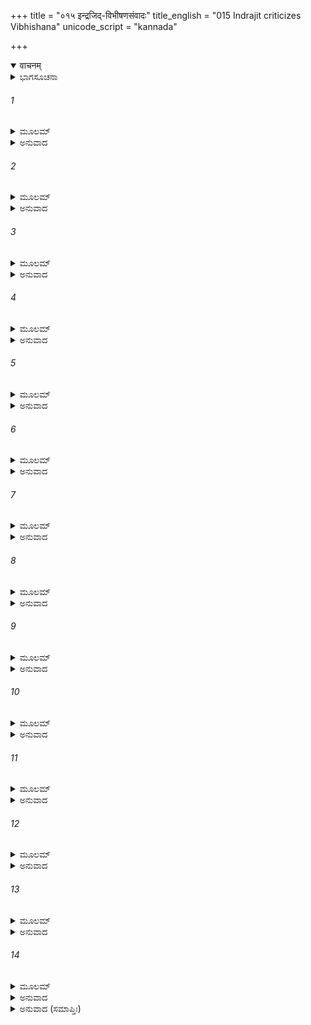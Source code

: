 +++
title = "०१५ इन्द्रजिद्-विभीषणसंवादः"
title_english = "015 Indrajit criticizes Vibhishana"
unicode_script = "kannada"

+++
<details open><summary>वाचनम्</summary>

<div class="audioEmbed"  caption="श्रीराम-हरिसीताराममूर्ति-घनपाठिभ्यां वचनम्" src="https://archive.org/download/Ramayana-recitation-Sriram-harisItArAmamUrti-Ghanapaati-v2/Kanda_6/Kanda_6_YK-015-Indrajit_criticizes_Vibhishana.mp3"></div>
</details>



<details><summary>ಭಾಗಸೂಚನಾ</summary>

ಇಂದ್ರಜಿತ್ತು ವಿಭೀಷಣನನ್ನು ಅಪಹಾಸ್ಯ ಮಾಡಿದುದು, ವಿಭೀಷಣನು ಅವನನ್ನು ಗದರಿಸಿ ಸಭೆಯಲ್ಲಿ ತನ್ನ ಉಚಿತವಾದ ಸಲಹೆ ನೀಡಿದುದು
</details>

###### 1


<details><summary>ಮೂಲಮ್</summary>

ಬೃಹಸ್ಪತೇಸ್ತುಲ್ಯಮತೇರ್ವಚಸ್ತ-  
ನ್ನಿಶಮ್ಯ ಯತ್ನೇನ ವಿಭೀಷಣಸ್ಯ ।  
ತತೋ ಮಹಾತ್ಮಾ ವಚನಂ ಬಭಾಷೇ  
ತತ್ರೇಂದ್ರಿಜಿನ್ನೈರ್ಋತಯೂಥಮುಖ್ಯಃ ॥
</details>

<details><summary>ಅನುವಾದ</summary>

ವಿಭೀಷಣನು ಬೃಹಸ್ಪತಿಯಂತೆ ಬುದ್ಧಿವಂತನಾಗಿದ್ದನು. ಅವನ ಮಾತನ್ನು ಹೇಗೋ ಕಷ್ಟದಿಂದ ಕೇಳಿ ರಾಕ್ಷಸಯೂಥ ಪತಿಗಳಲ್ಲಿ ಮುಖ್ಯಸ್ಥ ಮಹಾಕಾಯ ಇಂದ್ರಜಿತನು ಅಲ್ಲಿ ಹೀಗೆ ಹೇಳಿದನು.॥1॥
</details>

###### 2


<details><summary>ಮೂಲಮ್</summary>

ಕಿಂ ನಾಮ ತೇ ತತಾ ಕನಿಷ್ಠ ವಾಕ್ಯ-  
ಮನರ್ಥಕಂ ವೈ ಬಹುಭೀತವಚ್ಚ ।  
ಅಸ್ಮಿನ್ ಕುಲೇ ಯೋಽಪಿ ಭವೇನ್ನ ಜಾತಃ  
ಸೋಽಪೀದೃಶಂ ನೈವ ವದೇನ್ನಕುರ್ಯಾತ್ ॥
</details>

<details><summary>ಅನುವಾದ</summary>

ಚಿಕ್ಕಪ್ಪನವರೇ! ನೀವು ಬಹಳ ಹೆದರಿದವರಂತೆ ಇಂತಹ ನಿರರ್ಥಕ ಮಾತನ್ನು ಹೇಳುತ್ತಿದ್ದೀರಲ್ಲ? ಈ ಕುಲದಲ್ಲಿ ಹುಟ್ಟದಿರುವನೂ ಕೂಡ ಇಂತಹ ಮಾತನ್ನು ಹೇಳಲಾರ ಮತ್ತು ಇಂತಹ ಕಾರ್ಯವನ್ನು ಮಾಡಲಾರನು.॥2॥
</details>

###### 3


<details><summary>ಮೂಲಮ್</summary>

ಸತ್ತ್ವೇನ ವೀರ್ಯೇಣ ಪರಾಕ್ರಮೇಣ  
ಧೈರ್ಯೇಣ ಶೌರ್ಯೇಣ ಚ ತೇಜಸಾ ಚ ।  
ಏಕಃ ಕುಲೇಽಸ್ಮಿನ್ ಪುರುಷೋವಿಮುಕ್ತೋ  
ವಿಭೀಷಣಸ್ತಾತ ಕನಿಷ್ಠ ಏಷಃ ॥
</details>

<details><summary>ಅನುವಾದ</summary>

ಅಪ್ಪಾ! ನಮ್ಮ ಈ ರಾಕ್ಷಸಕುಲದಲ್ಲಿ ಏಕಮಾತ್ರ ಈ ಚಿಕ್ಕಪ್ಪ ವಿಭೀಷಣನೇ ಬಲ, ವೀರ್ಯ, ಪರಾಕ್ರಮ, ಧೈರ್ಯ, ಶೌರ್ಯ ಮತ್ತು ತೇಜದಿಂದ ರಹಿತನಾಗದ್ದಾನೆ.॥3॥
</details>

###### 4


<details><summary>ಮೂಲಮ್</summary>

ಕಿಂ ನಾಮ ತೌ ಮಾನುಷರಾಜಪುತ್ರಾ-  
ವಸ್ಮಾಕಮೇಕೇನ ಹಿ ರಾಕ್ಷಸೇನ ।  
ಸುಪ್ರಾಕೃತೇನಾಪಿ ನಿಹಂತುಮೇತೌ  
ಶಕ್ಯೌ ಕುತೋ ಭೀಷಯಸೇ ಸ್ಮ ಭೀರೋ ॥
</details>

<details><summary>ಅನುವಾದ</summary>

ಆ ಇಬ್ಬರು ಮಾನವರಾದ ರಾಜಕುಮಾರರು ಏನು ಮಹಾ? ಅವರನ್ನು ನಮ್ಮ ಒಬ್ಬ ಸಾಧಾರಣನಾದ ರಾಕ್ಷಸನೂ ಕೊಲ್ಲಬಲ್ಲನು; ಹಾಗಿರುವಾಗ ನನ್ನ ಹೇಡಿ ಚಿಕ್ಕಪ್ಪಾ! ನಮ್ಮನ್ನು ಏಕೆ ಹೆದರಿಸುತ್ತಿರುವೆ.॥4॥
</details>

###### 5


<details><summary>ಮೂಲಮ್</summary>

ತ್ರಿಲೋಕನಾಥೋ ನನು ದೇವರಾಜಃ  
ಶಕ್ರೋ ಮಯಾ ಭೂಮಿತಲೇ ನಿವಿಷ್ಟಃ ।  
ಭಯಾರ್ಪಿತಾಶ್ಚಾಪಿ ದಿಶಃ ಪ್ರಪನ್ನಾಃ  
ಸರ್ವೇ ತದಾ ದೇವಗಣಾಃ ಸಮಗ್ರಾಃ ॥
</details>

<details><summary>ಅನುವಾದ</summary>

ನಾನು ಮೂರು ಲೋಕಗಳ ಒಡೆಯ ದೇವೇಂದ್ರನನ್ನು ಸ್ವರ್ಗದಿಂದ ತೊಡೆದು ಭೂತಳದಲ್ಲಿ ಕುಳ್ಳಿರಿಸಿದ್ದೆ. ಆಗ ಎಲ್ಲ ದೇವತೆಗಳು ಭಯಗೊಂಡು ಓಡಿಹೋಗಿ ಎಲ್ಲ ದಿಕ್ಕುಗಳಲ್ಲಿ ಆಶ್ರಯಪಡೆದಿದ್ದರು.॥5॥
</details>

###### 6


<details><summary>ಮೂಲಮ್</summary>

ಐರಾವತೋ ನಿಃಸ್ವನಮುನ್ನದನ್ ಸ  
ನಿಪಾತಿತೋ ಭೂಮಿತಲೇ ಮಯಾ ತು ।  
ವಿಕೃಷ್ಯ ದಂತೌ ತು ಮಯಾ ಪ್ರಸಹ್ಯ  
ವಿತ್ರಾಸಿತಾ ದೇವಗಣಾಃ ಸಮಗ್ರಾಃ ॥
</details>

<details><summary>ಅನುವಾದ</summary>

ನಾನು ಹಟದಿಂದ ಐರಾವತದ ಎರಡೂ ದಂತಗಳನ್ನು ಕಿತ್ತು ಅದನ್ನು ಸ್ವರ್ಗದಿಂದ ಪೃಥಿವಿಗೆ ಬೀಳಿಸಿಬಿಟ್ಟಿದ್ದೆ. ಆಗ ಅದು ಜೋರಾಗಿ ಘೀಳಿಡುತ್ತಿತ್ತು. ನನ್ನ ಈ ಪರಾಕ್ರಮದಿಂದ ಸಮಸ್ತ ದೇವತೆಗಳನ್ನು ಆತಂಕದಲ್ಲಿ ಕೆಡಹಿದ್ದೆ.॥6॥
</details>

###### 7


<details><summary>ಮೂಲಮ್</summary>

ಸೋಽಹಂ ಸುರಾಣಾಮಪಿ ದರ್ಪಹಂತಾ  
ದೈತ್ಯೋತ್ತಮಾನಾಮಪಿ ಶೋಕಕರ್ತಾ ।  
ಕಥಂ ನರೇಂದ್ರಾತ್ಮಜಯೋರ್ನ ಶಕ್ತೋ  
ಮನುಷ್ಯಯೋಃ ಪ್ರಾಕೃತಯೋಃ ಸುವೀರ್ಯಃ ॥
</details>

<details><summary>ಅನುವಾದ</summary>

ಯಾರು ದೇವತೆಗಳ ದರ್ಪವನ್ನು ಹತ್ತಿಕ್ಕ ಬಲ್ಲನೋ, ದೊಡ್ಡ ದೊಡ್ಡ ದೈತ್ಯರನ್ನು ಶೋಕಮಗ್ನರಾಗಿಸಬಲ್ಲನೋ, ಯಾರು ಉತ್ತಮ ಬಲ-ಪರಾಕ್ರಮದಿಂದ ಸಂಪನ್ನನೋ, ಆ ನನ್ನಂತಹ ವೀರನು ಮನುಷ್ಯಜಾತಿಯ ಸಾಧಾರಣ ಇಬ್ಬರು ರಾಜಕುಮಾರರನ್ನು ಹೇಗೆ ಇದಿರಿಸಲಾರನು.॥7॥
</details>

###### 8


<details><summary>ಮೂಲಮ್</summary>

ಅಥೇಂದ್ರಕಲ್ಪಸ್ಯ ದುರಾಸದಸ್ಯ  
ಮಹೌಜಗಸ್ತದ್ ವಚನಂ ನಿಶಮ್ಯ ।  
ತತೋ ಮಹಾರ್ಥಂ ವಚನಂ ಬಭಾಷೇ  
ವಿಭೀಷಣಃ ಶಸ್ತ್ರಭೃತಾಂ ವರಿಷ್ಠಃ ॥
</details>

<details><summary>ಅನುವಾದ</summary>

ಇಂದ್ರತುಲ್ಯ ತೇಜಸ್ವೀ ಮಹಾಪರಾಕ್ರಮಿ ದುರ್ಜಯ ವೀರ ಇಂದ್ರಜಿತುವಿನ ಈ ಮಾತನ್ನು ಕೇಳಿ ಶಸಧಾರಿಗಳಲ್ಲಿ ಶ್ರೇಷ್ಠನಾದ ವಿಭೀಷಣನು ಮಹಾನ್ ಅರ್ಥದಿಂದ ಕೂಡಿದ ಈ ಮಾತನ್ನು ಹೇಳಿದನು.॥8॥
</details>

###### 9


<details><summary>ಮೂಲಮ್</summary>

ನ ತಾತ ಮಂತ್ರೇ ತವ ನಿಶ್ಚಯೋಽಸ್ತಿ  
ಬಾಲಸ್ತ್ವಮದ್ಯಾಪ್ಯವಿಪಕ್ವಬುದ್ಧಿಃ ।  
ತಸ್ಮಾತ್ ತ್ವಯಾಪ್ಯಾತ್ಮವಿನಾಶನಾಯ  
ವಚೋಽರ್ಥಹೀನಂ ಬಹು ವಿಪ್ರಲಪ್ತಮ್ ॥
</details>

<details><summary>ಅನುವಾದ</summary>

ಅಯ್ಯಾ! ಇನ್ನು ನೀನು ಬಾಲಕನಾಗಿರುವೆ. ನಿನ್ನ ಬುದ್ಧಿ ಅಪಕ್ವವಾಗಿವೆ. ನಿನ್ನ ಮನಸ್ಸಿನಲ್ಲಿ ಕರ್ತವ್ಯ ಮತ್ತು ಅಕರ್ತವ್ಯದ ಯಥಾರ್ಥ ನಿಶ್ಚಯವಾಗಲಿಲ್ಲ; ಅದಕ್ಕಾಗಿಯೇ ನೀನು ತನ್ನ ವಿನಾಶಕ್ಕಾಗಿ ತುಂಬಾ ನಿರರ್ಥಕ ಮಾತನ್ನು ಬೊಗಳುತ್ತಿರುವೆ.॥9॥
</details>

###### 10


<details><summary>ಮೂಲಮ್</summary>

ಪುತ್ರಪ್ರವಾದೇನ ತು ರಾವಣಸ್ಯ  
ತ್ವಮಿಂದ್ರಜಿನ್ಮಿತ್ರಮುಖೋಽಸಿ ಶತ್ರುಃ ।  
ಯಸ್ಯೇದೃಶಂ ರಾಘವತೋ ವಿನಾಶಂ  
ನಿಶಮ್ಯ ಮೋಹಾದನುಮನ್ಯಸೇ ತ್ವಮ್ ॥
</details>

<details><summary>ಅನುವಾದ</summary>

ಇಂದ್ರಜಿತನೇ! ನೀನು ರಾವಣನ ಪುತ್ರನೆನಿಸಿದರೂ ಮೇಲಿನಿಂದ ಅವನ ಮಿತ್ರನಾಗಿರುವೆ. ಒಳಗಿನಿಂದ ನೀನು ತಂದೆಯ ಶತ್ರುವೆಂದೇ ಅನಿಸುತ್ತದೆ. ನೀನು ಶ್ರೀರಘುನಾಥನಿಂದ ರಾಕ್ಷಸರಾಜನ ವಿನಾಶದ ಮಾತನ್ನು ಕೇಳಿಯೂ ಮೋಹ ದಿಂದ ಅವನ ಮಾತಿನಂತೆ ನಡೆಯುತ್ತಿರುವೆ.॥10॥
</details>

###### 11


<details><summary>ಮೂಲಮ್</summary>

ತ್ವಮೇವ ವಧ್ಯಶ್ಚ ಸುಧರ್ಮತಿಶ್ಚ  
ಸ ಚಾಪಿ ವಧ್ಯೋ ಯ ಇಹಾನಯತ್ ತ್ವಾಮ್ ।  
ಬಾಲಂ ದೃಢಂ ಸಾಹಸಿಕಂ ಚ ಯೋದ್ಯ  
ಪ್ರಾವೇಶಯನ್ಮಂತ್ರಕೃತಾಂ ಸಮೀಪಮ್ ॥
</details>

<details><summary>ಅನುವಾದ</summary>

ನಿನ್ನ ಬುದ್ಧಿಯು ಬಹಳ ಅಲ್ಪವಾಗಿದೆ. ನೀನು ಸ್ವತಃ ಸಾವಿಗೆ ಯೋಗ್ಯನೇ ಆಗಿರುವೆ. ನಿನ್ನನ್ನು ಇಲ್ಲಿಗೆ ಕರೆಸಿದವನೂ ವಧೆಗೆ ಯೋಗ್ಯನಾಗಿದ್ದಾನೆ. ಯಾರು ಇಂದು ನಿನ್ನಂತಹ ಅತ್ಯಂತ ದುಸ್ಸಾಹಸಿ ಬಾಲಕನನ್ನು ಈ ಸಲಹೆಕಾರರ ಹತ್ತಿರ ಬರಲು ಬಿಟ್ಟಿರುವೆನೋ ಅವನೂ ಪ್ರಾಣದಂಡನೆಯ ಅಧಿಕಾರಿಯಾಗಿದ್ದಾನೆ.॥11॥
</details>

###### 12


<details><summary>ಮೂಲಮ್</summary>

ಮೂಢೋಽಪ್ರಗಲ್ಭೋಽವಿನಯೋಪಪನ್ನ  
ಸ್ತೀಕ್ಷಸ್ವಭಾವೋಽಲ್ಪಮತಿರ್ದುರಾತ್ಮಾ।  
ಮೂರ್ಖಸ್ತ್ವಮತ್ಯಂತಸುದುರ್ಮತಿಶ್ಚ  
ತಮಿಂದ್ರಜಿದ್ಬಾಲತಯಾ ಬ್ರವೀಷಿ ॥
</details>

<details><summary>ಅನುವಾದ</summary>

ಇಂದ್ರಜಿತನೇ! ನೀನು ಅವಿವೇಕಿಯಾಗಿರುವೆ. ನಿನ್ನ ಬುದ್ಧಿ ಇನ್ನೂ ಪರಿಪಕ್ವವಾಗಿಲ್ಲ. ವಿನಯವಾದರೋ ನಿನ್ನನ್ನು ಸ್ಪರ್ಶಿಸಲೇ ಇಲ್ಲ. ನಿನ್ನ ಸ್ವಭಾವ ಬಹಳ ತೀಕ್ಷ್ಣ ಮತ್ತು ಬುದ್ಧಿ ಬಹಳ ಸ್ವಲ್ಪವಾಗಿದೆ. ನೀನು ಅತ್ಯಂತ ದುರ್ಬುದ್ಧಿ, ದುರಾತ್ಮಾ ಮತ್ತು ಮೂರ್ಖನಾಗಿದ್ದೀಯೆ. ಅದಕ್ಕೆ ಮಕ್ಕಳಂತೆ ತಲೆ-ಬುಡವಿಲ್ಲದ ಮಾತನ್ನು ಹೇಳುತ್ತಿರುವೆ.॥12॥
</details>

###### 13


<details><summary>ಮೂಲಮ್</summary>

ಕೋ ಬ್ರಹ್ಮದಂಡಪ್ರತಿಮಪ್ರಕಾಶಾ-  
ನರ್ಚಿಷ್ಮತಃ ಕಾಲ ನಿಕಾಶರೂಪಾನ್ ।  
ಸಹೇತ ಬಾಣಾನ್ ಯಮದಂಡಕಲ್ಪಾನ್  
ಸಮಕ್ಷಮುಕ್ತಾನ್ ಯುಧಿ ರಾಘವೇಣ ॥
</details>

<details><summary>ಅನುವಾದ</summary>

ಭಗವಾನ್ ಶ್ರೀರಾಮನು ಯುದ್ಧದ ಸಂದರ್ಭದಲ್ಲಿ ಶತ್ರುಗಳಿಗೆ ಬಿಟ್ಟ ತೇಜಸ್ವೀ ಬಾಣಗಳು ಸಾಕ್ಷಾತ್ ಬ್ರಹ್ಮದಂಡದಂತೆ ಪ್ರಕಾಶಿಸುತ್ತವೆ, ಕಾಲದಂತೆ ಅನಿಸುತ್ತವೆ ಹಾಗೂ ಯಮದಂಡದಂತೆ ಭಯಂಕರವಾಗಿರುತ್ತವೆ. ಅವನ್ನು ಯಾರು ತಾನೇ ಸಹಿಸಬಲ್ಲನು.॥13॥
</details>

###### 14


<details><summary>ಮೂಲಮ್</summary>

ಧನಾನಿ ರತ್ನಾನಿ ಸುಭೂಷಣಾನಿ  
ವಾಸಾಂಸಿ ದಿವ್ಯಾನಿ ಮಣೀಂಶ್ಚ ಚಿತ್ರಾನ್ ।  
ಸೀತಾಂ ಚ ರಾಮಾಯ ನಿವೇದ್ಯ ದೇವೀಂ  
ವಸೇಮ  ರಾಜನ್ನಿಹ ವೀತಾಶೋಕಾಃ ॥
</details>

<details><summary>ಅನುವಾದ</summary>

ಆದ್ದರಿಂದ ರಾಜನೇ! ನಾವು ಧನ, ರತ್ನ ಸುಂದರ ಆಭೂಷಣ, ದಿವ್ಯವಸ್ತ್ರಗಳು, ವಿಚಿತ್ರಮಣಿಗಳ ಸಹಿತ ದೇವೀ ಸೀತೆಯನ್ನು ಶ್ರೀರಾಮನ ಸೇವೆಯಲ್ಲಿ ಸಮರ್ಪಿಸಿ ಶೋಕರಹಿತರಾಗಿ ಈ ನಗರದಲ್ಲಿ ವಾಸಿಸಬಲ್ಲೆವು.॥14॥
</details>

<details><summary>ಅನುವಾದ (ಸಮಾಪ್ತಿಃ)</summary>

ಶ್ರೀವಾಲ್ಮೀಕಿ ವಿರಚಿತ ಆರ್ಷರಾಮಾಯಣ ಆದಿಕಾವ್ಯದ ಯುದ್ಧಕಾಂಡದಲ್ಲಿ ಹದಿನೈದನೆಯ ಸರ್ಗ ಪೂರ್ಣವಾಯಿತು.॥14॥
</details>
